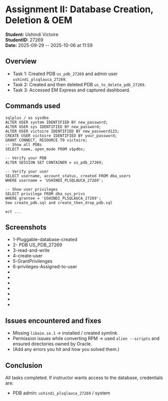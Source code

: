 # Assignment II: Database Creation, Deletion & OEM

**Student:** Ushindi Victoire  
**StudentID:** 27269  
**Date:** 2025-09-29  -- 2025-10-06 at 11:59

## Overview
- Task 1: Created PDB `us_pdb_27269` and admin user `ushindi_plsqlauca_27269`.
- Task 2: Created and then deleted PDB `us_to_delete_pdb_27269`.
- Task 3: Accessed EM Express and captured dashboard.

## Commands used
```
sqlplus / as sysdba
ALTER USER system IDENTIFIED BY new_password;
ALTER USER sys IDENTIFIED BY new_password;
ALTER USER victoire IDENTIFIED BY new_password123;
CREATE USER victoire IDENTIFIED BY your_password;
GRANT CONNECT, RESOURCE TO victoire;
-- Show all PDBs
SELECT name, open_mode FROM v$pdbs;

-- Verify your PDB
ALTER SESSION SET CONTAINER = us_pdb_27269;

-- Verify your user
SELECT username, account_status, created FROM dba_users 
WHERE username = 'USHINDI_PLSQLAUCA_27269';

-- Show user privileges
SELECT privilege FROM dba_sys_privs 
WHERE grantee = 'USHINDI_PLSQLAUCA_27269';
See create_pdb.sql and create_then_drop_pdb.sql

ect ...

```

## Screenshots
- 1-Pluggable-database-created 
- 2- PDB US_PDB_27269
- 3-read-and-write
- 4-create-user
- 5-GrantPrivilenges
- 6-privileges-Assigned-to-user
-
-
-
-
-
-
-

## Issues encountered and fixes
- Missing `libaio.so.1` → installed / created symlink.
- Permission issues while converting RPM → used `alien --scripts` and ensured directories owned by Oracle.
- (Add any errors you hit and how you solved them.)

## Conclusion
All tasks completed. If instructor wants access to the database, credentials are:
- PDB admin: `ushindi_plsqlauca_27269` / system

